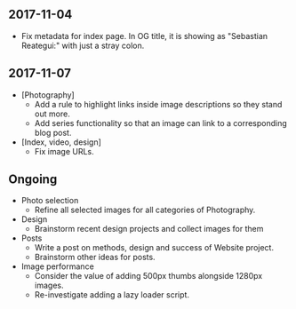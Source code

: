 ## 2017-11-04
* Fix metadata for index page. In OG title, it is showing as "Sebastian Reategui:" with just a stray colon.

## 2017-11-07
* [Photography]
  * Add a rule to highlight links inside image descriptions so they stand out more.
  * Add series functionality so that an image can link to a corresponding blog post.
* [Index, video, design]
  * Fix image URLs.

## Ongoing
* Photo selection
  * Refine all selected images for all categories of Photography.
* Design
  * Brainstorm recent design projects and collect images for them
* Posts
  * Write a post on methods, design and success of Website project.
  * Brainstorm other ideas for posts.
* Image performance
  * Consider the value of adding 500px thumbs alongside 1280px images.
  * Re-investigate adding a lazy loader script.
